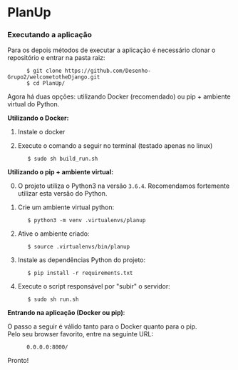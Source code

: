 # PlanUp

### Executando a aplicação

Para os depois métodos de executar a aplicação é necessário clonar o repositório e entrar na pasta raiz:<br>

          $ git clone https://github.com/Desenho-Grupo2/welcometotheDjango.git
          $ cd PlanUp/

Agora há duas opções: utilizando Docker (recomendado) ou pip + ambiente virtual do Python.

**Utilizando o Docker:**

1) Instale o docker<br>
2) Execute o comando a seguir no terminal (testado apenas no linux)

          $ sudo sh build_run.sh

**Utilizando o pip + ambiente virtual:**

0) O projeto utiliza o Python3 na versão `3.6.4`. Recomendamos fortemente utilizar esta versão do Python.

1) Crie um ambiente virtual python:

          $ python3 -m venv .virtualenvs/planup

2) Ative o ambiente criado:

          $ source .virtualenvs/bin/planup

3) Instale as dependências Python do projeto:

          $ pip install -r requirements.txt

4) Execute o script responsável por "subir" o servidor:

          $ sudo sh run.sh

**Entrando na aplicação (Docker ou pip)**:

O passo a seguir é válido tanto para o Docker quanto para o pip.<br>
Pelo seu browser favorito, entre na seguinte URL:

          0.0.0.0:8000/

Pronto!

